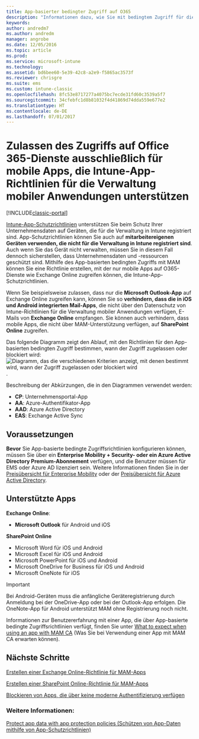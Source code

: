 ```yaml
---
title: App-basierter bedingter Zugriff auf O365
description: "Informationen dazu, wie Sie mit bedingtem Zugriff für die Verwaltung mobiler Anwendungen bestimmen können, welche Apps auf O365-Dienste zugreifen dürfen."
keywords: 
author: andredm7
ms.author: andredm
manager: angrobe
ms.date: 12/05/2016
ms.topic: article
ms.prod: 
ms.service: microsoft-intune
ms.technology: 
ms.assetid: bd6bee60-5e39-42c8-a2e9-f5865ac3573f
ms.reviewer: chrisgre
ms.suite: ems
ms.custom: intune-classic
ms.openlocfilehash: 8fc53e8717277a4075bc7ecde31fd60c3539a5f7
ms.sourcegitcommit: 34cfebfc1d8b81032f4d41869d74dda559e677e2
ms.translationtype: HT
ms.contentlocale: de-DE
ms.lasthandoff: 07/01/2017
---
```

# <a name="allow-only-mobile-apps-that-support-intune-app-protection-policies-to-access-office-365-services"></a>Zulassen des Zugriffs auf Office 365-Dienste ausschließlich für mobile Apps, die Intune-App-Richtlinien für die Verwaltung mobiler Anwendungen unterstützen

[!INCLUDE[classic-portal](../includes/classic-portal.md)]

[Intune-App-Schutzrichtlinien](protect-apps-and-data-with-microsoft-intune.md) unterstützen Sie beim Schutz Ihrer Unternehmensdaten auf Geräten, die für die Verwaltung in Intune registriert sind. App-Schutzrichtlinien können Sie auch auf **mitarbeitereigenen Geräten verwenden, die nicht für die Verwaltung in Intune registriert sind**.  Auch wenn Sie das Gerät nicht verwalten, müssen Sie in diesem Fall dennoch sicherstellen, dass Unternehmensdaten und -ressourcen geschützt sind. Mithilfe des App-basierten bedingten Zugriffs mit MAM können Sie eine Richtlinie erstellen, mit der nur mobile Apps auf O365-Dienste wie Exchange Online zugreifen können, die Intune-App-Schutzrichtlinien.

Wenn Sie beispielsweise zulassen, dass nur die **Microsoft Outlook-App** auf Exchange Online zugreifen kann, können Sie so **verhindern, dass die in iOS und Android integrierten Mail-Apps**, die nicht über den Datenschutz von Intune-Richtlinien für die Verwaltung mobiler Anwendungen verfügen, E-Mails von **Exchange Online** empfangen. Sie können auch verhindern, dass mobile Apps, die nicht über MAM-Unterstützung verfügen, auf **SharePoint Online** zugreifen.

Das folgende Diagramm zeigt den Ablauf, mit den Richtlinien für den App-basierten bedingten Zugriff bestimmen, wann der Zugriff zugelassen oder blockiert wird: ![Diagramm, das die verschiedenen Kriterien anzeigt, mit denen bestimmt wird, wann der Zugriff zugelassen oder blockiert wird](../media/mam-ca-decision-flow_simple.png).

Beschreibung der Abkürzungen, die in den Diagrammen verwendet werden:
* **CP**: Unternehmensportal-App
* **AA**: Azure-Authentifikator-App
* **AAD**: Azure Active Directory
* **EAS**: Exchange Active Sync

## <a name="prerequisites"></a>Voraussetzungen
**Bevor** Sie App-basierte bedingte Zugriffsrichtlinien konfigurieren können, müssen Sie über ein **Enterprise Mobility + Security- oder ein Azure Active Directory Premium-Abonnement** verfügen, und die Benutzer müssen für EMS oder Azure AD lizenziert sein. Weitere Informationen finden Sie in der [Preisübersicht für Enterprise Mobility](https://www.microsoft.com/cloud-platform/enterprise-mobility-pricing) oder der [Preisübersicht für Azure Active Directory](https://azure.microsoft.com/pricing/details/active-directory/).


## <a name="supported-apps"></a>Unterstützte Apps
**Exchange Online**:
* **Microsoft Outlook** für Android und iOS

**SharePoint Online**
* Microsoft Word für iOS und Android
* Microsoft Excel für iOS und Android
* Microsoft PowerPoint für iOS und Android
* Microsoft OneDrive for Business für iOS und Android
* Microsoft OneNote für iOS

>[!IMPORTANT]
>Bei Android-Geräten muss die anfängliche Geräteregistrierung durch Anmeldung bei der OneDrive-App oder bei der Outlook-App erfolgen. Die OneNote-App für Android unterstützt MAM ohne Registrierung noch nicht.

Informationen zur Benutzererfahrung mit einer App, die über App-basierte bedingte Zugriffsrichtlinien verfügt, finden Sie unter [What to expect when using an app with MAM CA](use-apps-with-mam-ca.md) (Was Sie bei Verwendung einer App mit MAM CA erwarten können).


## <a name="next-steps"></a>Nächste Schritte
[Erstellen einer Exchange Online-Richtlinie für MAM-Apps](mam-ca-for-exchange-online.md)

[Erstellen einer SharePoint Online-Richtlinie für MAM-Apps](mam-ca-for-sharepoint-online.md)

[Blockieren von Apps, die über keine moderne Authentifizierung verfügen](block-apps-with-no-modern-authentication.md)

### <a name="see-also"></a>Weitere Informationen:

[Protect app data with app protection policies (Schützen von App-Daten mithilfe von App-Schutzrichtlinien)](protect-app-data-using-mobile-app-management-policies-with-microsoft-intune.md)
